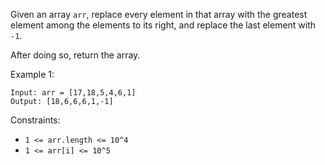 Given an array `arr`, replace every element in that array with the greatest element among the elements to its right, and replace the last element with `-1`.

After doing so, return the array.

 

Example 1:
```
Input: arr = [17,18,5,4,6,1]
Output: [18,6,6,6,1,-1]
```

Constraints:

- `1 <= arr.length <= 10^4`
- `1 <= arr[i] <= 10^5`